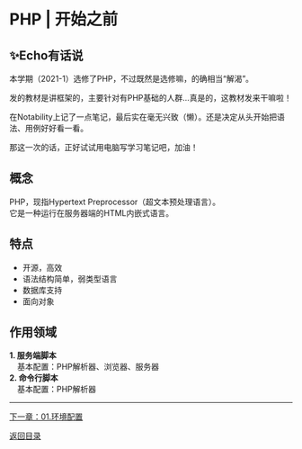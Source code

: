 # PHP | 开始之前

## ✨Echo有话说

本学期（2021-1）选修了PHP，不过既然是选修嘛，的确相当“解渴”。  

发的教材是讲框架的，主要针对有PHP基础的人群...真是的，这教材发来干嘛啦！

在Notability上记了一点笔记，最后实在毫无兴致（懒）。还是决定从头开始把语法、用例好好看一看。  

那这一次的话，正好试试用电脑写学习笔记吧，加油！

## 概念

PHP，现指Hypertext Preprocessor（超文本预处理语言）。  
它是一种运行在服务器端的HTML内嵌式语言。

## 特点

- 开源，高效
- 语法结构简单，弱类型语言
- 数据库支持
- 面向对象

## 作用领域

**1. 服务端脚本**  
&emsp;基本配置：PHP解析器、浏览器、服务器  
**2. 命令行脚本**  
&emsp;基本配置：PHP解析器

***
[下一章：01.环境配置](./环境配置)  

[返回目录](./index.md)